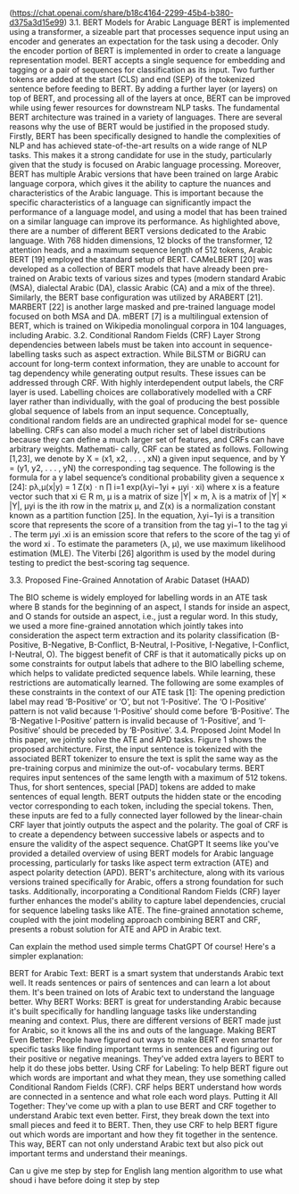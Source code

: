 (https://chat.openai.com/share/b18c4164-2299-45b4-b380-d375a3d15e99)
3.1. BERT Models for Arabic Language
BERT is implemented using a transformer, a sizeable part that processes sequence
input using an encoder and generates an expectation for the task using a decoder. Only
the encoder portion of BERT is implemented in order to create a language representation
model. BERT accepts a single sequence for embedding and tagging or a pair of sequences
for classification as its input. Two further tokens are added at the start (CLS) and end (SEP)
of the tokenized sentence before feeding to BERT. By adding a further layer (or layers)
on top of BERT, and processing all of the layers at once, BERT can be improved while
using fewer resources for downstream NLP tasks. The fundamental BERT architecture was
trained in a variety of languages.
There are several reasons why the use of BERT would be justified in the proposed
study. Firstly, BERT has been specifically designed to handle the complexities of NLP
and has achieved state-of-the-art results on a wide range of NLP tasks. This makes it a
strong candidate for use in the study, particularly given that the study is focused on Arabic
language processing. Moreover, BERT has multiple Arabic versions that have been trained
on large Arabic language corpora, which gives it the ability to capture the nuances and
characteristics of the Arabic language. This is important because the specific characteristics
of a language can significantly impact the performance of a language model, and using a
model that has been trained on a similar language can improve its performance.
As highlighted above, there are a number of different BERT versions dedicated to the
Arabic language. With 768 hidden dimensions, 12 blocks of the transformer, 12 attention
heads, and a maximum sequence length of 512 tokens, Arabic BERT [19] employed the
standard setup of BERT. CAMeLBERT [20] was developed as a collection of BERT models
that have already been pre-trained on Arabic texts of various sizes and types (modern
standard Arabic (MSA), dialectal Arabic (DA), classic Arabic (CA) and a mix of the three).
Similarly, the BERT base configuration was utilized by ARABERT [21]. MARBERT [22]
is another large masked and pre-trained language model focused on both MSA and DA.
mBERT [7] is a multilingual extension of BERT, which is trained on Wikipedia monolingual
corpora in 104 languages, including Arabic.
3.2. Conditional Random Fields (CRF) Layer
Strong dependencies between labels must be taken into account in sequence-labelling
tasks such as aspect extraction. While BiLSTM or BiGRU can account for long-term context
information, they are unable to account for tag dependency while generating output results.
These issues can be addressed through CRF. With highly interdependent output labels, the
CRF layer is used. Labelling choices are collaboratively modelled with a CRF layer rather
than individually, with the goal of producing the best possible global sequence of labels
from an input sequence.
Conceptually, conditional random fields are an undirected graphical model for se-
quence labelling. CRFs can also model a much richer set of label distributions because they
can define a much larger set of features, and CRFs can have arbitrary weights. Mathemati-
cally, CRF can be stated as follows. Following [1,23], we denote by X = (x1, x2, . . . , xN) a
given input sequence, and by Y = (y1, y2, . . . , yN) the corresponding tag sequence.
The following is the formula for a y label sequence’s conditional probability given a
sequence x [24]:
pλ,µ(x|y) = 1
Z(x)
·
n
∏
i=1
exp(λyi−1yi + µyi
· xi)
where x is a feature vector such that xi ∈ R
m, µ is a matrix of size |Y| × m, λ is a matrix of
|Y| × |Y|, µyi
is the ith row in the matrix µ, and Z(x) is a normalization constant known
as a partition function [25]. In the equation, λyi−1yi
is a transition score that represents the
score of a transition from the tag yi−1
to the tag yi
. The term µyi
.xi
is an emission score that
refers to the score of the tag yi of the word xi
. To estimate the parameters (λ, µ), we use maximum likelihood estimation (MLE). The Viterbi [26] algorithm is used by the model
during testing to predict the best-scoring tag sequence.

3.3. Proposed Fine-Grained Annotation of Arabic Dataset (HAAD)

The BIO scheme is widely employed for labelling words in an ATE task where B stands
for the beginning of an aspect, I stands for inside an aspect, and O stands for outside an
aspect, i.e., just a regular word. In this study, we used a more fine-grained annotation which
jointly takes into consideration the aspect term extraction and its polarity classification
(B-Positive, B-Negative, B-Conflict, B-Neutral, I-Positive, I-Negative, I-Conflict, I-Neutral,
O). The biggest benefit of CRF is that it automatically picks up on some constraints for
output labels that adhere to the BIO labelling scheme, which helps to validate predicted
sequence labels. While learning, these restrictions are automatically learned. The following
are some examples of these constraints in the context of our ATE task [1]: The opening
prediction label may read ‘B-Positive’ or ‘O’, but not ‘I-Positive’. The ‘O I-Positive’ pattern
is not valid because ‘I-Positive’ should come before ‘B-Positive’. The ‘B-Negative I-Positive’
pattern is invalid because of ‘I-Positive’, and ‘I-Positive’ should be preceded by ‘B-Positive’.
3.4. Proposed Joint Model
In this paper, we jointly solve the ATE and APD tasks. Figure 1 shows the proposed
architecture. First, the input sentence is tokenized with the associated BERT tokenizer to
ensure the text is split the same way as the pre-training corpus and minimize the out-of-
vocabulary terms. BERT requires input sentences of the same length with a maximum of
512 tokens. Thus, for short sentences, special [PAD] tokens are added to make sentences of
equal length. BERT outputs the hidden state or the encoding vector corresponding to each
token, including the special tokens. Then, these inputs are fed to a fully connected layer
followed by the linear-chain CRF layer that jointly outputs the aspect and the polarity. The
goal of CRF is to create a dependency between successive labels or aspects and to ensure
the validity of the aspect sequence.
ChatGPT
It seems like you've provided a detailed overview of using BERT models for Arabic language processing, particularly for tasks like aspect term extraction (ATE) and aspect polarity detection (APD). BERT's architecture, along with its various versions trained specifically for Arabic, offers a strong foundation for such tasks. Additionally, incorporating a Conditional Random Fields (CRF) layer further enhances the model's ability to capture label dependencies, crucial for sequence labeling tasks like ATE. The fine-grained annotation scheme, coupled with the joint modeling approach combining BERT and CRF, presents a robust solution for ATE and APD in Arabic text.

Can explain the method used simple terms
ChatGPT
Of course! Here's a simpler explanation:

BERT for Arabic Text: BERT is a smart system that understands Arabic text well. It reads sentences or pairs of sentences and can learn a lot about them. It's been trained on lots of Arabic text to understand the language better.
Why BERT Works: BERT is great for understanding Arabic because it's built specifically for handling language tasks like understanding meaning and context. Plus, there are different versions of BERT made just for Arabic, so it knows all the ins and outs of the language.
Making BERT Even Better: People have figured out ways to make BERT even smarter for specific tasks like finding important terms in sentences and figuring out their positive or negative meanings. They've added extra layers to BERT to help it do these jobs better.
Using CRF for Labeling: To help BERT figure out which words are important and what they mean, they use something called Conditional Random Fields (CRF). CRF helps BERT understand how words are connected in a sentence and what role each word plays.
Putting it All Together: They've come up with a plan to use BERT and CRF together to understand Arabic text even better. First, they break down the text into small pieces and feed it to BERT. Then, they use CRF to help BERT figure out which words are important and how they fit together in the sentence. This way, BERT can not only understand Arabic text but also pick out important terms and understand their meanings.


Can u give me step by step
for English lang 
mention algorithm to use
what shoud i have before doing it
step by step



